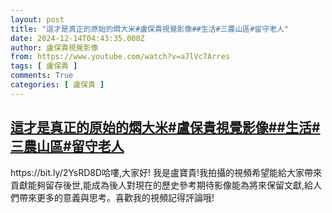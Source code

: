 ```yaml
---
layout: post
title: "這才是真正的原始的燜大米#盧保貴視覺影像##生活#三農山區#留守老人"
date: 2024-12-14T04:43:35.000Z
author: 盧保貴視覺影像
from: https://www.youtube.com/watch?v=a7lVc7Arres
tags: [ 盧保貴 ]
comments: True
categories: [ 盧保貴 ]
---
```

<!--1734151415000-->
[這才是真正的原始的燜大米#盧保貴視覺影像##生活#三農山區#留守老人](https://www.youtube.com/watch?v=a7lVc7Arres)
------

<div>
https://bit.ly/2YsRD8D哈嘍,大家好! 我是盧寶貴!我拍攝的視頻希望能給大家帶來貢獻能夠留存後世,能成為後人對現在的歷史參考期待影像能為將來保留文獻,給人們帶來更多的意義與思考。喜歡我的視頻記得評論哦!
</div>
